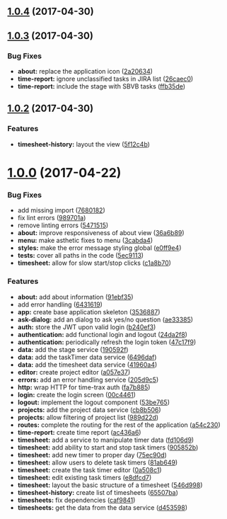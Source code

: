 <a name="1.0.4"></a>
## [1.0.4](https://github.com/kensodemann/time-trax/compare/1.0.3...v1.0.4) (2017-04-30)



<a name="1.0.3"></a>
## [1.0.3](https://github.com/kensodemann/time-trax/compare/1.0.2...v1.0.3) (2017-04-30)


### Bug Fixes

* **about:** replace the application icon ([2a20634](https://github.com/kensodemann/time-trax/commit/2a20634))
* **time-report:** ignore unclassified tasks in JIRA list ([26caec0](https://github.com/kensodemann/time-trax/commit/26caec0))
* **time-report:** include the stage with SBVB tasks ([ffb35de](https://github.com/kensodemann/time-trax/commit/ffb35de))



<a name="1.0.2"></a>
## [1.0.2](https://github.com/kensodemann/time-trax/compare/1.0.1...v1.0.2) (2017-04-30)


### Features

* **timesheet-history:** layout the view ([5f12c4b](https://github.com/kensodemann/time-trax/commit/5f12c4b))



<a name="1.0.0"></a>
# [1.0.0](https://github.com/kensodemann/time-trax/compare/3536887...1.0.0) (2017-04-22)


### Bug Fixes

* add missing import ([7680182](https://github.com/kensodemann/time-trax/commit/7680182))
* fix lint errors ([989701a](https://github.com/kensodemann/time-trax/commit/989701a))
* remove linting errors ([5471515](https://github.com/kensodemann/time-trax/commit/5471515))
* **about:** improve responsiveness of about view ([36a6b89](https://github.com/kensodemann/time-trax/commit/36a6b89))
* **menu:** make asthetic fixes to menu ([3cabda4](https://github.com/kensodemann/time-trax/commit/3cabda4))
* **styles:** make the error message styling global ([e0ff9e4](https://github.com/kensodemann/time-trax/commit/e0ff9e4))
* **tests:** cover all paths in the code ([5ec9113](https://github.com/kensodemann/time-trax/commit/5ec9113))
* **timesheet:** allow for slow start/stop clicks ([c1a8b70](https://github.com/kensodemann/time-trax/commit/c1a8b70))


### Features

* **about:** add about information ([91ebf35](https://github.com/kensodemann/time-trax/commit/91ebf35))
* add error handling ([6431619](https://github.com/kensodemann/time-trax/commit/6431619))
* **app:** create base application skeleton ([3536887](https://github.com/kensodemann/time-trax/commit/3536887))
* **ask-dialog:** add an dialog to ask yes/no question ([ae33385](https://github.com/kensodemann/time-trax/commit/ae33385))
* **auth:** store the JWT upon valid login ([b240ef3](https://github.com/kensodemann/time-trax/commit/b240ef3))
* **authentication:** add functional login and logout ([24da2f8](https://github.com/kensodemann/time-trax/commit/24da2f8))
* **authentication:** periodically refresh the login token ([47c17f9](https://github.com/kensodemann/time-trax/commit/47c17f9))
* **data:** add the stage service ([190592f](https://github.com/kensodemann/time-trax/commit/190592f))
* **data:** add the taskTimer data service ([6496daf](https://github.com/kensodemann/time-trax/commit/6496daf))
* **data:** add the timesheet data service ([41960a4](https://github.com/kensodemann/time-trax/commit/41960a4))
* **editor:** create project editor ([a057e37](https://github.com/kensodemann/time-trax/commit/a057e37))
* **errors:** add an error handling service ([205d9c5](https://github.com/kensodemann/time-trax/commit/205d9c5))
* **http:** wrap HTTP for time-trax auth ([fa7b885](https://github.com/kensodemann/time-trax/commit/fa7b885))
* **login:** create the login screen ([00c4461](https://github.com/kensodemann/time-trax/commit/00c4461))
* **logout:** implement the logout component ([53be765](https://github.com/kensodemann/time-trax/commit/53be765))
* **projects:** add the project data service ([cb8b506](https://github.com/kensodemann/time-trax/commit/cb8b506))
* **projects:** allow filtering of project list ([989d22d](https://github.com/kensodemann/time-trax/commit/989d22d))
* **routes:** complete the routing for the rest of the application ([a54c230](https://github.com/kensodemann/time-trax/commit/a54c230))
* **time-report:** create time report ([ac436a6](https://github.com/kensodemann/time-trax/commit/ac436a6))
* **timesheet:** add a service to manipulate timer data ([fd106d9](https://github.com/kensodemann/time-trax/commit/fd106d9))
* **timesheet:** add ability to start and stop task timers ([905852b](https://github.com/kensodemann/time-trax/commit/905852b))
* **timesheet:** add new timer to proper day ([75ec90d](https://github.com/kensodemann/time-trax/commit/75ec90d))
* **timesheet:** allow users to delete task timers ([81ab649](https://github.com/kensodemann/time-trax/commit/81ab649))
* **timesheet:** create the task timer editor ([0a508c1](https://github.com/kensodemann/time-trax/commit/0a508c1))
* **timesheet:** edit existing task timers ([e8dfcd7](https://github.com/kensodemann/time-trax/commit/e8dfcd7))
* **timesheet:** layout the basic structure of a timesheet ([546d998](https://github.com/kensodemann/time-trax/commit/546d998))
* **timesheet-history:** create list of timesheets ([65507ba](https://github.com/kensodemann/time-trax/commit/65507ba))
* **timesheets:** fix dependencies ([caf9841](https://github.com/kensodemann/time-trax/commit/caf9841))
* **timesheets:** get the data from the data service ([d453598](https://github.com/kensodemann/time-trax/commit/d453598))



